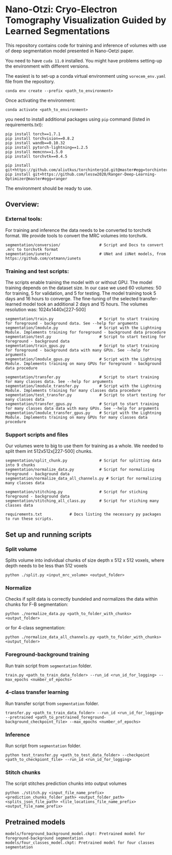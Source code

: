 # Nano-Otzi: Cryo-Electron Tomography Visualization Guided by Learned Segmentations
This repository contains code for training and inference of volumes with use of deep segmentation model presented in Nano-Oetzi paper.

You need to have `cuda 11.0` installed. You might have problems setting-up the environment with different versions.

The easiest is to set-up a conda virtual environment using `vorecem_env.yaml` file from the repository.
```
conda env create --prefix <path_to_environment>
```
Once activating the environment:
```
conda activate <path_to_environment>
```
you need to install additional packages using `pip` command (listed in requirements.txt):
```
pip install torch==1.7.1
pip install torchvision==0.8.2
pip install wandb==0.10.32
pip install pytorch-lightning==1.2.5
pip install memcnn==1.5.0
pip install torchvtk==0.4.5

pip install git+https://github.com/aliutkus/torchinterp1d.git@master#egg=torchinterp1d
pip install git+https://github.com/lessw2020/Ranger-Deep-Learning-Optimizer@master#egg=ranger
```
The environment should be ready to use.

## Overview:
### External tools:
For training and inference the data needs to be converted to torchvtk format. We provide tools to convert the MRC volumes into torchvtk.
```
segmentation/conversion/                 # Script and Docs to convert .mrc to torchvtk format
segmentation/iunets/                     # UNet and iUNet models, from https://github.com/cetmann/iunets
```

### Training and test scripts:
The scripts enable training the model with or without GPU. The model training depends on the dataset size. In our case we used 60 volumes: 50 for training, 5 for validation, and 5 for testing. The model training took 5 days and 16 hours to converge. The fine-tuning of the selected transfer-learned model took an additional 2 days and 15 hours. The volumes resolution was: 1024x1440x\[227-500\]
```
segmentation/train.py                    # Script to start training for foreground - background data. See --help for arguments
segmentation/lmodule.py                  # Script with the Lightning Module. Implements training for foreground - background data procedure
segmentation/test.py                     # Script to start testing for foreground - background data
segmentation/train_gpus.py               # Script to start training for foreground - background data with many GPUs. See --help for arguments
segmentation/lmodule_gpus.py             # Script with the Lightning Module. Implements training on many GPUs for foreground - background data procedure

segmentation/transfer.py                 # Script to start training for many classes data. See --help for arguments
segmentation/lmodule_transfer.py         # Script with the Lightning Module. Implements training for many classes data procedure
segmentation/test_transfer.py            # Script to start testing for many classes data
segmentation/transfer_gpus.py            # Script to start training for many classes data data with many GPUs. See --help for arguments
segmentation/lmodule_transfer_gpus.py    # Script with the Lightning Module. Implements training on many GPUs for many classes data procedure
```

### Support scripts and files
Our volumes were to big to use them for training as a whole. We needed to split them int 512x512x\[227-500\] chunks.
```
segmentation/split_chunk.py              # Script for splitting data into 9 chunks
segmentation/normalize_data.py           # Script for normalizing foreground - background data
segmentation/normalize_data_all_channels.py # Script for normalizing many classes data

segmentation/stitching.py                # Script for stiching foreground - background data
segmentation/stitching_all_class.py      # Script for stiching many classes data

requirements.txt            # Docs listing the necessary py packages to run these scripts.
```

## Set up and running scripts
### Split volume
Splits volume into individual chunks of size depth x 512 x 512 voxels, where depth needs to be less than 512 voxels
```
python ./split.py <input_mrc_volume> <output_folder>
```
### Normalize
Checks if split data is correctly bundeled and normalizes the data within chunks for F-B segmentation:
```
python ./normalize_data.py <path_to_folder_with_chunks> <output_folder>
```
or for 4-class segmentation:
```
python ./normalize_data_all_channels.py <path_to_folder_with_chunks> <output_folder>
```

### Foreground-background training
Run train script from `segmentation` folder.
```
train.py <path_to_train_data_folder> --run_id <run_id_for_logging> --max_epochs <number_of_epochs>
```

### 4-class transfer learning
Run transfer script from `segmentation` folder.
```
transfer.py <path_to_train_data_folder> --run_id <run_id_for_logging> --pretrained <path_to_pretrained_foreground-background_checkpoint_file> --max_epochs <number_of_epochs>
```

### Inference
Run script from `segmentation` folder.
```
python test_transfer.py <path_to_test_data_folder> --checkpoint <path_to_checkpiont_file> --run_id <run_id_for_logging>
```

### Stitch chunks
The script stitches prediction chunks into output volumes
```
python ./stitch.py <input_file_name_prefix> <prediction_chunks_folder_path> <output_folder_path> <splits_json_file_path> <tile_locations_file_name_prefix> <output_file_name_prefix>
```

## Pretrained models
```
models/foreground_background_model.ckpt: Pretrained model for foreground-background segmentation
models/four_classes_model.ckpt: Pretrained model for four classes segmentation
```
